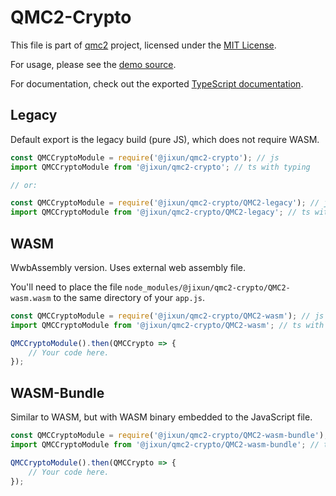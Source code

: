 # QMC2-Crypto

This file is part of [qmc2][qmc2] project, licensed under the
[MIT License][license].

For usage, please see the [demo source][demo_src].

For documentation, check out the exported [TypeScript documentation][ts_doc].

## Legacy

Default export is the legacy build (pure JS), which does not require WASM.

```js
const QMCCryptoModule = require('@jixun/qmc2-crypto'); // js
import QMCCryptoModule from '@jixun/qmc2-crypto'; // ts with typing

// or:

const QMCCryptoModule = require('@jixun/qmc2-crypto/QMC2-legacy'); // js
import QMCCryptoModule from '@jixun/qmc2-crypto/QMC2-legacy'; // ts with typing
```

## WASM

WwbAssembly version. Uses external web assembly file.

You'll need to place the file `node_modules/@jixun/qmc2-crypto/QMC2-wasm.wasm`
to the same directory of your `app.js`.

```js
const QMCCryptoModule = require('@jixun/qmc2-crypto/QMC2-wasm'); // js
import QMCCryptoModule from '@jixun/qmc2-crypto/QMC2-wasm'; // ts with typing

QMCCryptoModule().then(QMCCrypto => {
	// Your code here.
});
```

## WASM-Bundle

Similar to WASM, but with WASM binary embedded to the JavaScript file.

```js
const QMCCryptoModule = require('@jixun/qmc2-crypto/QMC2-wasm-bundle'); // cjs
import QMCCryptoModule from '@jixun/qmc2-crypto/QMC2-wasm-bundle'; // ts

QMCCryptoModule().then(QMCCrypto => {
	// Your code here.
});
```

[qmc2]: https://github.com/jixunmoe/qmc2/
[ts_doc]: https://jixunmoe.github.io/qmc2/docs/
[license]: https://github.com/jixunmoe/qmc2/blob/main/LICENSE
[demo_src]: https://jixunmoe.github.io/qmc2/source.html
